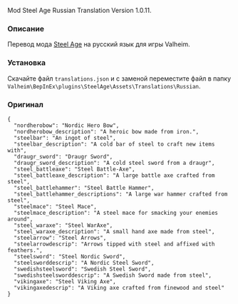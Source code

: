 Mod Steel Age Russian Translation Version 1.0.11.

### Описание

Перевод мода [Steel Age](https://www.nexusmods.com/valheim/mods/1143) на русский язык для игры Valheim. 

### Установка

Скачайте файл `translations.json` и с заменой переместите файл в папку `Valheim\BepInEx\plugins\SteelAge\Assets\Translations\Russian`.

### Оригинал 

```
{
  "nordherobow": "Nordic Hero Bow",
  "nordherobow_description": "A heroic bow made from iron.",
  "steelbar": "An ingot of steel",
  "steelbar_description": "A cold bar of steel to craft new items with",
  "draugr_sword": "Draugr Sword",
  "draugr_sword_description": "A cold steel sword from a draugr",
  "steel_battleaxe": "Steel Battle-Axe",
  "steel_battleaxe_description": "A large battle axe crafted from steel",
  "steel_battlehammer": "Steel Battle Hammer",
  "steel_battlehammer_descriptions": "A large war hammer crafted from steel",
  "steelmace": "Steel Mace",
  "steelmace_description": "A steel mace for smacking your enemies around",
  "steel_waraxe": "Steel WarAxe",
  "steel_waraxe_description": "A small hand axe made from steel",
  "steelarrow": "Steel Arrows",
  "steelarrowdescrip": "Arrows tipped with steel and affixed with feathers.",
  "steelsword": "Steel Nordic Sword",
  "steelsworddescrip": "A Nordic Steel Sword",
  "swedishsteelsword": "Swedish Steel Sword",
  "swedishsteelsworddescrip": "A Swedish Sword made from steel",
  "vikingaxe": "Steel Viking Axe",
  "vikingaxedescrip": "A Viking axe crafted from finewood and steel"
}
```
